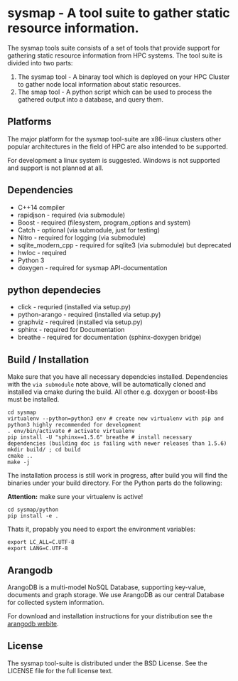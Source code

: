 # sysmap - A tool suite to gather static resource information.

The sysmap tools suite consists of a set of tools that provide support for gathering static resource information
from HPC systems.
The tool suite is divided into two parts:
1. The sysmap tool - A binaray tool which is deployed on your HPC Cluster to gather node local information about static resources.
2. The smap tool - A python script which can be used to process the gathered output into a database, and query them.

## Platforms

The major platform for the sysmap tool-suite are x86-linux clusters other popular architectures in the field of
HPC are also intended to be supported.

For development a linux system is suggested. Windows is not supported and support is not planned at all.

## Dependencies

* C++14 compiler
* rapidjson - required (via submodule)
* Boost - required (filesystem, program_options and system)
* Catch - optional (via submodule, just for testing)
* Nitro - required for logging (via submodule)
* sqlite_modern_cpp - required for sqlite3 (via submodule) but deprecated
* hwloc - required
* Python 3
* doxygen - required for sysmap API-documentation

## python dependecies

* click - requried (installed via setup.py)
* python-arango - required (installed via setup.py)
* graphviz - required (installed via setup.py)
* sphinx - required for Documentation
* breathe - required for documentation (sphinx-doxygen bridge)

## Build / Installation

Make sure that you have all necessary dependcies installed. Dependencies with the `via submodule` note above,
will be automatically cloned and installed via cmake during the build. All other e.g. doxygen or boost-libs must be installed.
```
cd sysmap
virtualenv --python=python3 env # create new virtualenv with pip and python3 highly recommended for development
. env/bin/activate # activate virtualenv
pip install -U "sphinx==1.5.6" breathe # install necessary dependencies (building doc is failing with newer releases than 1.5.6)
mkdir build/ ; cd build
cmake ..
make -j
```

The installation process is still work in progress, after build you will find the binaries under your build directory.
For the Python parts do the following:

**Attention:** make sure your virtualenv is active!

```
cd sysmap/python
pip install -e .
```

Thats it, propably you need to export the environment variables:
```
export LC_ALL=C.UTF-8
export LANG=C.UTF-8
```

## Arangodb

ArangoDB is a multi-model NoSQL Database, supporting key-value, documents and graph storage.
We use ArangoDB as our central Database for collected system information.

For download and installation instructions for your distribution see the [arangodb webite](https://www.arangodb.com/download-major/).

## License

The sysmap tool-suite is distributed under the BSD License. See the LICENSE file for the full license text.
